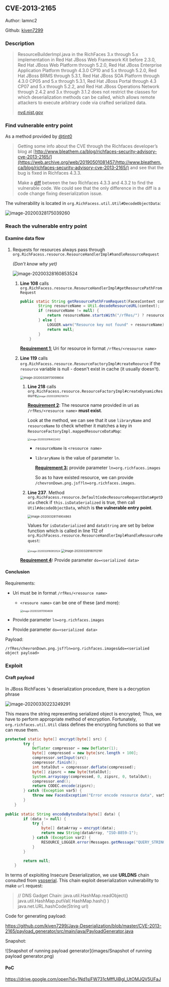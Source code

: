 ## CVE-2013-2165

Author: lamnc2

Github: [kiven7299](https://github.com/kiven7299)





### Description

> ResourceBuilderImpl.java in the RichFaces 3.x through 5.x implementation in Red Hat JBoss Web Framework Kit before 2.3.0, Red Hat JBoss Web Platform through 5.2.0, Red Hat JBoss Enterprise Application Platform through 4.3.0 CP10 and 5.x through 5.2.0, Red Hat JBoss BRMS through 5.3.1, Red Hat JBoss SOA Platform through 4.3.0 CP05 and 5.x through 5.3.1, Red Hat JBoss Portal through 4.3 CP07 and 5.x through 5.2.2, and Red Hat JBoss Operations Network through 2.4.2 and 3.x through 3.1.2 does not restrict the classes for which deserialization methods can be called, which allows remote attackers to execute arbitrary code via crafted serialized data.
>
> [nvd.nist.gov](https://nvd.nist.gov/vuln/detail/CVE-2013-2165)





### Find vulnerable entry point

As a method provided by [@tint0](https://blog.tint0.com/)

> Getting some info about the CVE through the Richfaces developer’s blog at [http://www.bleathem.ca/blog/richfaces-security-advisory-cve-2013-2165/](https://web.archive.org/web/20190501081457/http://www.bleathem.ca/blog/richfaces-security-advisory-cve-2013-2165/) and see that the bug is fixed in Richfaces 4.3.3.
>
> Make a [diff](https://web.archive.org/web/20190501081457/https://github.com/richfaces4/core/compare/4.3.2.20130513-Final...4.3.3.20130710-Final) between the two Richfaces 4.3.3 and 4.3.2 to find the vulnerable code. We could see that the only difference in the diff is a code change fixing deserialization issue.



The vulnerability is located in `org.RichFacess.util.Util#DecodeObjectData`:

![image-20200328175039260](images/image-20200328175039260.png)





### Reach the vulnerable entry point

#### Examine data flow

1. Requests for resources always pass through `org.RichFacess.resource.ResourceHandlerImpl#handleResourceRequest`

   *(Don't know why yet)*

   ![image-20200328160853524](images/image-20200328160853524.png)

   

   1. **Line 108** calls `org.RichFacess.resource.ResourceHandlerImpl#getResourcePathFromRequest`

      ```java
      public static String getResourcePathFromRequest(FacesContext context) {
              String resourceName = Util.decodeResourceURL(context);
              if (resourceName != null) {
                  return resourceName.startsWith("/rfRes/") ? resourceName.substring("/rfRes/".length()) : null;
              } else {
                  LOGGER.warn("Resource key not found" + resourceName);
                  return null;
              }
          }
      ```

      <u>**Requirement 1**:</u> Uri for resource in format `/rfRes/<resource name>`

      

   2. **Line 119** calls `org.RichFacess.resource.ResourceFactoryImpl#createReource` if the `resource` variable is null -  doesn't exist in cache (it usually doesn't). 

      <img src="images/image-20200328173059804.png" alt="image-20200328173059804" style="zoom: 67%;" />

      1. **Line 218** calls `org.RichFacess.resource.ResourceFactoryImpl#createDynamicResoure`<img src="images/image-20200328162108724.png" alt="image-20200328162108724" style="zoom: 50%;" />

         <u>**Requirement 2**</u>: The resource name provided in uri as `/rfRes/<resource name>` **must exist**.

         

         Look at the method, we can see that it use `libraryName` and `resourceName` to check whether it matches a key in `ResourceFactoryImpl.mappedResourceDataMap`:

         <img src="images/image-20200328164022402.png" alt="image-20200328164022402" style="zoom:50%;" />

         - `resourceName` is `<resource name>`

         - `libraryName` is the value of parameter `ln`.

           <u>**Requirement 3:**</u>  provide parameter `ln=org.richfaces.images`

           So as to have existed resource, we can provide `/chevronDown.png.jsf?ln=org.richfaces.images`.

         

      2. **Line 237**. Method `org.RichFacess.resource.DefaultCodecResourceRequestData#getData` check if `this.isDataSerialized` is true, then call `Util#decodeObjectData`, which is **the vulnerable entry point**.

         <img src="images/image-20200328174904863.png" alt="image-20200328174904863" style="zoom: 67%;" />

         Values for `isDataSerialized` and `dataString` are set by below function which is called in line 112 of  `org.RichFacess.resource.ResourceHandlerImpl#handleResourceRequest`:

         <img src="images/image-20200328160853524.png" alt="image-20200328160853524" style="zoom: 50%;" />

         <img src="images/image-20200328180112191.png" alt="image-20200328180112191" style="zoom: 67%;" />

         

      **<u>Requirement 4</u>:** Provide parameter `do=<serialized data>`

      

#### Conclusion

Requirements:

- Uri must be in format `/rfRes/<resource name>`

  - `<resoure name>` can be one of these (and more):

    <img src="images/image-20200328170904609.png" alt="image-20200328170904609" style="zoom:50%;" />

  

- Provide parameter `ln=org.richfaces.images`

- Provide parameter `do=<serialized data>`

Payload:

```
/rfRes/chevronDown.png.jsf?ln=org.richfaces.images&do=<serialied object payload>
```





### Exploit

#### Craft payload

In JBoss RichFaces 's deserialization procedure, there is a decryption phrase

![image-20200330223249291](images/image-20200330223249291.png)

This means the string representing serialized object is encrypted; Thus, we have to perform appropriate method of encryption. Fortunately, `org.richfaces.util.Util` class defines the encrypting functions so that we can reuse them.

```java
protected static byte[] encrypt(byte[] src) {
        try {
            Deflater compressor = new Deflater(1);
            byte[] compressed = new byte[src.length + 100];
            compressor.setInput(src);
            compressor.finish();
            int totalOut = compressor.deflate(compressed);
            byte[] zipsrc = new byte[totalOut];
            System.arraycopy(compressed, 0, zipsrc, 0, totalOut);
            compressor.end();
            return CODEC.encode(zipsrc);
        } catch (Exception var5) {
            throw new FacesException("Error encode resource data", var5);
        }
    }
    
public static String encodeBytesData(byte[] data) {
        if (data != null) {
            try {
                byte[] dataArray = encrypt(data);
                return new String(dataArray, "ISO-8859-1");
            } catch (Exception var2) {
                RESOURCE_LOGGER.error(Messages.getMessage("QUERY_STRING_BUILDING_ERROR"), var2);
            }
        }

        return null;
    }
```



In terms of exploiting Insecure Deserialization, we use **URLDNS** chain consulted from [ysoserial](https://github.com/frohoff/ysoserial). This chain exploit deserialization vulnerability to make `url` request:

>  // DNS Gadget Chain:
> 	java.util.HashMap.readObject()
> 		java.util.HashMap.putVal( HashMap.hash() )
>  			java.net.URL.hashCode(String url)



Code for generating payload: 

https://github.com/kiven7299/Java-Deserialization/blob/master/CVE-2013-2165/payload_generator/src/main/java/PayloadGenerator.java



Snapshot:

![Snapshot of running payload generator](images/Snapshot of running payload generator.png)



#### PoC

https://drive.google.com/open?id=1Nd1sjFW731cMffUiBgl_UtOMJQV5UFaJ